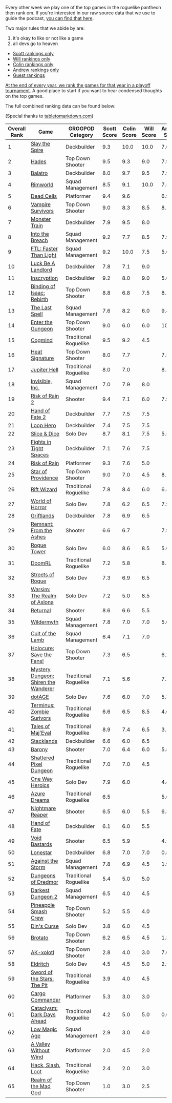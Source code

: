 Every other week we play one of the top games in the roguelike pantheon then rank em. If you're interested in our raw source data that we use to guide the podcast, [you can find that here](https://github.com/ScottBurger/going_rogue_podcast/wiki/Roguelike-Steam-Dataset).

Two major rules that we abide by are: 
1. it's okay to like or not like a game
2. all devs go to heaven

* [Scott rankings only](https://docs.google.com/spreadsheets/d/1wf34T9sseGKv_VtQMcjRq6WuFWj33uU9cbU4oUlZGt8/edit#gid=1410426659)
* [Will rankings only](https://docs.google.com/spreadsheets/d/1wf34T9sseGKv_VtQMcjRq6WuFWj33uU9cbU4oUlZGt8/edit#gid=73210139)
* [Colin rankings only](https://docs.google.com/spreadsheets/d/1wf34T9sseGKv_VtQMcjRq6WuFWj33uU9cbU4oUlZGt8/edit#gid=2046262583)
* [Andrew rankings only](https://docs.google.com/spreadsheets/d/1wf34T9sseGKv_VtQMcjRq6WuFWj33uU9cbU4oUlZGt8/edit#gid=1897153161)
* [Guest rankings](https://docs.google.com/spreadsheets/d/1wf34T9sseGKv_VtQMcjRq6WuFWj33uU9cbU4oUlZGt8/edit#gid=847369508)

<!-- 
when finished:
* games that X liked more than Y
* games that X and Y agreed on perfectly
* top 'gems' = avg pod rank vs review rank
* top 'anti-gems' = avg pod rank vs review rank
-->

<!--
ongoing short lists (matching youtube playlists?):

top 3 most popular rogues
top 3 hidden gems
top 3 most widely disagreed on games (std dev)
-->

[At the end of every year, we rank the games for that year in a playoff tournament](https://grogpod.zone/tags/#omegabowl). A good place to start if you want to hear condensed thoughts on the top games.


The full combined ranking data can be found below:

(Special thanks to [tabletomarkdown.com](https://tabletomarkdown.com/convert-spreadsheet-to-markdown))

| Overall Rank | Game                                                                                         | GROGPOD Category      | Scott Score | Colin Score | Will Score | Andrew Score | Avg Score | Median | Std Dev |
| ------------ | -------------------------------------------------------------------------------------------- | --------------------- | ----------- | ----------- | ---------- | ------------ | --------- | ------ | ------- |
| 1            | [Slay the Spire](https://grogpod.zone/2024-08-28-slay-the-spire/)                            | Deckbuilder           | 9.3         | 10.0        | 10.0       | 7.6          | 9.21      | 9.5    | 1.16    |
| 2            | [Hades](https://grogpod.zone/2025-01-17-hades/)                                              | Top Down Shooter      | 9.5         | 9.3         | 9.0        | 7.9          | 8.92      | 9.0    | 0.73    |
| 3            | [Balatro](https://grogpod.zone/2024-03-13-balatro/)                                          | Deckbuilder           | 8.0         | 9.7         | 9.5        | 7.9          | 8.78      | 9.0    | 0.96    |
| 4            | [Rimworld](https://grogpod.zone/2023-10-25-rimworld/)                                        | Squad Management      | 8.5         | 9.1         | 10.0       | 7.5          | 8.78      | 9.0    | 1.05    |
| 5            | [Dead Cells](https://grogpod.zone/2023-11-22-dead_cells/)                                    | Platformer            | 9.4         | 9.6         |            | 6.9          | 8.63      | 9.5    | 1.52    |
| 6            | [Vampire Survivors](https://grogpod.zone/2024-06-05-vampire-survivors/)                      | Top Down Shooter      | 9.0         | 8.3         | 8.5        | 8.1          | 8.48      | 8.5    | 0.39    |
| 7            | [Monster Train](https://grogpod.zone/2023-05-24-monster_train/)                              | Deckbuilder           | 7.9         | 9.5         | 8.0        |              | 8.47      | 8.0    | 0.90    |
| 8            | [Into the Breach](https://grogpod.zone/2024-03-27-into_the_breach/)                          | Squad Management      | 9.2         | 7.7         | 8.5        | 7.9          | 8.31      | 8.0    | 0.69    |
| 9            | [FTL: Faster Than Light](https://grogpod.zone/2022-12-07-ftl/)                               | Squad Management      | 9.2         | 10.0        | 7.5        | 5.6          | 8.08      | 8.5    | 1.94    |
| 10           | [Luck Be A Landlord](https://grogpod.zone/2023-08-02-landlord/)                              | Deckbuilder           | 7.8         | 7.1         | 9.0        |              | 7.97      | 8.0    | 0.96    |
| 11           | [Inscryption](https://grogpod.zone/2024-09-25-inscryption/)                                  | Deckbuilder           | 9.2         | 8.0         | 9.0        | 5.6          | 7.96      | 8.5    | 1.64    |
| 12           | [Binding of Isaac: Rebirth](https://grogpod.zone/2022-10-26-isaac/)                          | Top Down Shooter      | 8.8         | 6.8         | 7.5        | 8.1          | 7.79      | 8.0    | 0.84    |
| 13           | [The Last Spell](https://grogpod.zone/2023-08-16-the_last_spell/)                            | Squad Management      | 7.6         | 8.2         | 6.0        | 9.4          | 7.79      | 8.0    | 1.40    |
| 14           | [Enter the Gungeon](https://grogpod.zone/2023-07-04-gungeon/)                                | Top Down Shooter      | 9.0         | 6.0         | 6.0        | 10.0         | 7.75      | 7.5    | 2.06    |
| 15           | [Cogmind](https://grogpod.zone/2023-03-15-cogmind/)                                          | Traditional Roguelike | 9.5         | 9.2         | 4.5        |              | 7.73      | 9.0    | 2.80    |
| 16           | [Heat Signature](https://grogpod.zone/2024-11-06-heat-signature/)                            | Top Down Shooter      | 8.0         | 7.7         |            | 7.5          | 7.73      | 7.5    | 0.21    |
| 17           | [Jupiter Hell](https://grogpod.zone/2024-07-17-doomrl/)                                      | Traditional Roguelike | 8.0         | 7.0         |            | 8.1          | 7.70      | 8.0    | 0.61    |
| 18           | [Invisible, Inc.](https://grogpod.zone/2023-01-04-invisible/)                                | Squad Management      | 7.0         | 7.9         | 8.0        |              | 7.63      | 8.0    | 0.55    |
| 19           | [Risk of Rain 2](https://grogpod.zone/2024-12-04-risk-of-rain-2/)                            | Shooter               | 9.4         | 7.1         | 6.0        | 7.9          | 7.60      | 7.5    | 1.43    |
| 20           | [Hand of Fate 2](https://grogpod.zone/2023-04-12-hand-of-fate/)                              | Deckbuilder           | 7.7         | 7.5         | 7.5        |              | 7.57      | 7.5    | 0.12    |
| 21           | [Loop Hero](https://grogpod.zone/2023-04-26-streets-of-rogue/)                               | Deckbuilder           | 7.4         | 7.5         | 7.5        |              | 7.47      | 7.5    | 0.06    |
| 22           | [Slice & Dice](https://grogpod.zone/2024-07-31-slice-and-dice/)                              | Solo Dev              | 8.7         | 8.1         | 7.5        | 5.5          | 7.45      | 8.0    | 1.39    |
| 23           | [Fights in Tight Spaces](https://grogpod.zone/2023-02-15-fits/)                              | Deckbuilder           | 7.1         | 7.6         | 7.5        |              | 7.40      | 7.5    | 0.26    |
| 24           | [Risk of Rain](https://grogpod.zone/2023-02-01-riskofrain/)                                  | Platformer            | 9.3         | 7.6         | 5.0        |              | 7.30      | 7.5    | 2.17    |
| 25           | [Star of Providence](https://grogpod.zone/2024-04-10-star-of-providence/)                    | Top Down Shooter      | 9.0         | 7.0         | 4.5        | 8.1          | 7.16      | 8.0    | 1.00    |
| 26           | [Rift Wizard](https://grogpod.zone/2025-01-29-rift-wizard/)                                  | Traditional Roguelike | 7.8         | 8.4         | 6.0        | 6.4          | 7.15      | 7.0    | 1.14    |
| 27           | [World of Horror](https://grogpod.zone/2024-11-25-world-of-horror/)                          | Solo Dev              | 7.8         | 6.2         | 6.5        | 7.9          | 7.10      | 7.0    | 0.87    |
| 28           | [Griftlands](https://grogpod.zone/2023-05-10-griftlands/)                                    | Deckbuilder           | 7.8         | 6.9         | 6.5        |              | 7.07      | 7.0    | 0.67    |
| 29           | [Remnant: From the Ashes](https://grogpod.zone/2025-02-12-remnant-from-the-ashes/)           | Shooter               | 6.6         | 6.7         |            | 7.9          | 7.06      | 6.5    | 0.72    |
| 30           | [Rogue Tower](https://grogpod.zone/2024-01-03-rogue-tower/)                                  | Solo Dev              | 6.0         | 8.6         | 8.5        | 5.0          | 7.03      | 7.5    | 1.81    |
| 31           | [DoomRL](https://grogpod.zone/2024-07-17-doomrl/)                                            | Traditional Roguelike | 7.2         | 5.8         |            | 8.1          | 7.03      | 7.0    | 1.16    |
| 32           | [Streets of Rogue](https://grogpod.zone/2023-04-26-streets-of-rogue/)                        | Solo Dev              | 7.3         | 6.9         | 6.5        |              | 6.90      | 7.0    | 0.40    |
| 33           | [Warsim: The Realm of Aslona](https://grogpod.zone/2023-03-01-warsim/)                       | Solo Dev              | 7.2         | 5.0         | 8.5        |              | 6.90      | 7.0    | 1.77    |
| 34           | [Returnal](https://grogpod.zone/2022-11-23-madgod/)                                          | Shooter               | 8.6         | 6.6         | 5.5        |              | 6.90      | 6.5    | 1.57    |
| 35           | [Wildermyth](https://grogpod.zone/2024-01-17-wildermyth/)                                    | Squad Management      | 7.8         | 7.0         | 7.0        | 5.6          | 6.86      | 7.0    | 0.91    |
| 36           | [Cult of the Lamb](https://grogpod.zone/2023-07-19-cult-of-the-lamb/)                        | Squad Management      | 6.4         | 7.1         | 7.0        |              | 6.83      | 7.0    | 0.38    |
| 37           | [Holocure: Save the Fans!](https://grogpod.zone/2024-06-19-holocure/)                        | Top Down Shooter      | 7.3         | 6.5         |            | 6.2          | 6.67      | 6.5    | 0.57    |
| 38           | [Mystery Dungeon: Shiren the Wanderer](https://grogpod.zone/2024-10-09-shiren-the-wanderer/) | Traditional Roguelike | 7.1         | 5.6         |            | 7.1          | 6.60      | 7.0    | 0.87    |
| 39           | [dotAGE](https://grogpod.zone/2024-08-14-dotage/)                                            | Solo Dev              | 7.6         | 6.0         | 7.0        | 5.7          | 6.56      | 6.5    | 0.90    |
| 40           | [Terminus: Zombie Surivors](https://grogpod.zone/2024-10-23-terminus/)                       | Traditional Roguelike | 6.6         | 6.5         | 8.5        | 4.6          | 6.54      | 6.5    | 1.61    |
| 41           | [Tales of Maj'Eyal](https://grogpod.zone/2024-02-14-tome/)                                   | Traditional Roguelike | 8.9         | 7.4         | 6.5        | 3.1          | 6.48      | 7.0    | 2.45    |
| 42           | [Stacklands](https://grogpod.zone/2023-01-18-stacklands/)                                    | Deckbuilder           | 6.6         | 6.0         | 6.5        |              | 6.37      | 6.5    | 0.32    |
| 43           | [Barony](https://grogpod.zone/2024-05-08-barony/)                                            | Shooter               | 7.0         | 6.4         | 6.0        | 5.8          | 6.29      | 6.0    | 0.55    |
| 44           | [Shattered Pixel Dungeon](https://grogpod.zone/2023-06-21-shattered-pixel-dungeon/)          | Traditional Roguelike | 7.0         | 7.0         | 4.5        |              | 6.17      | 7.0    | 1.44    |
| 45           | [One Way Heroics](http://grogpod.zone/2023-09-13-one-way-heroics/)                           | Solo Dev              | 7.9         | 6.0         |            | 4.4          | 6.08      | 6.0    | 1.74    |
| 46           | [Azure Dreams](https://grogpod.zone/2025-02-26-azure-dreams/)                                | Traditional Roguelike | 6.5         |             |            | 5.6          | 6.07      | 6.0    | 0.61    |
| 47           | [Nightmare Reaper](https://grogpod.zone/2024-01-31-nightmare-reaper/)                        | Shooter               | 6.5         | 6.0         | 5.5        | 6.3          | 6.06      | 6.0    | 0.43    |
| 48           | [Hand of Fate](https://grogpod.zone/2023-04-12-hand-of-fate/)                                | Deckbuilder           | 6.1         | 6.0         | 5.5        |              | 5.87      | 6.0    | 0.32    |
| 49           | [Void Bastards](https://grogpod.zone/2024-09-11-void-bastards)                               | Shooter               | 6.5         | 5.9         |            | 4.5          | 5.63      | 6.0    | 1.03    |
| 50           | [Lonestar](https://grogpod.zone/2024-05-22-lonestar)                                         | Deckbuilder           | 6.8         | 7.0         | 7.0        | 0.8          | 5.38      | 7.0    | 3.09    |
| 51           | [Against the Storm](https://grogpod.zone/2024-02-28-against-the-storm/)                      | Squad Management      | 7.8         | 6.9         | 4.5        | 1.9          | 5.27      | 5.5    | 2.66    |
| 52           | [Dungeons of Dredmor](https://grogpod.zone/2022-10-12-dredmor/)                              | Traditional Roguelike | 5.4         | 5.0         | 5.0        |              | 5.13      | 5.0    | 0.23    |
| 53           | [Darkest Dungeon 2](https://grogpod.zone/2023-06-07-darkest-dungeon-2/)                      | Squad Management      | 6.5         | 4.0         | 4.5        |              | 5.00      | 4.5    | 1.32    |
| 54           | [Pineapple Smash Crew](https://grogpod.zone/2022-11-09-pineapple/)                           | Top Down Shooter      | 5.2         | 5.5         | 4.0        |              | 4.90      | 5.0    | 0.79    |
| 55           | [Din's Curse](https://grogpod.zone/2022-11-23-madgod/)                                       | Solo Dev              | 3.8         | 6.0         | 4.5        |              | 4.77      | 4.5    | 1.12    |
| 56           | [Brotato](https://grogpod.zone/2023-08-16-the_last_spell/)                                   | Top Down Shooter      | 6.2         | 6.5         | 4.5        | 1.3          | 4.61      | 5.5    | 2.41    |
| 57           | [AK-xolotl](https://grogpod.zone/2023-11-08-akxolotl/)                                       | Top Down Shooter      | 2.8         | 4.0         | 3.0        | 7.0          | 4.20      | 3.5    | 1.94    |
| 58           | [Eldritch](http://grogpod.zone/2023-08-30-eldritch/)                                         | Solo Dev              | 4.5         | 4.5         | 5.0        | 2.5          | 4.13      | 4.5    | 1.11    |
| 59           | [Sword of the Stars: The Pit](https://grogpod.zone/2022-12-21-sots_the_pit/)                 | Traditional Roguelike | 3.9         | 4.0         | 4.5        |              | 4.13      | 4.0    | 0.32    |
| 60           | [Cargo Commander](https://grogpod.zone/2022-11-23-madgod/)                                   | Platformer            | 5.3         | 3.0         | 3.0        |              | 3.77      | 3.0    | 1.33    |
| 61           | [Cataclysm: Dark Days Ahead](http://grogpod.zone/2023-09-27-cataclysm/)                      | Traditional Roguelike | 4.2         | 5.0         | 5.0        | 0.6          | 3.71      | 4.5    | 2.09    |
| 62           | [Low Magic Age](https://grogpod.zone/2023-03-29-low-magic-age/)                              | Squad Management      | 2.9         | 3.0         | 4.0        |              | 3.30      | 3.0    | 0.61    |
| 63           | [A Valley Without Wind](https://grogpod.zone/2022-11-09-pineapple/)                          | Platformer            | 2.0         | 4.5         | 2.0        |              | 2.83      | 2.0    | 1.44    |
| 64           | [Hack, Slash, Loot](https://grogpod.zone/2022-11-09-pineapple/)                              | Traditional Roguelike | 2.4         | 2.0         | 3.0        |              | 2.47      | 2.5    | 0.50    |
| 65           | [Realm of the Mad God](https://grogpod.zone/2022-11-23-madgod/)                              | Top Down Shooter      | 1.0         | 3.0         | 2.5        |              | 2.17      | 2.5    | 1.04    |


